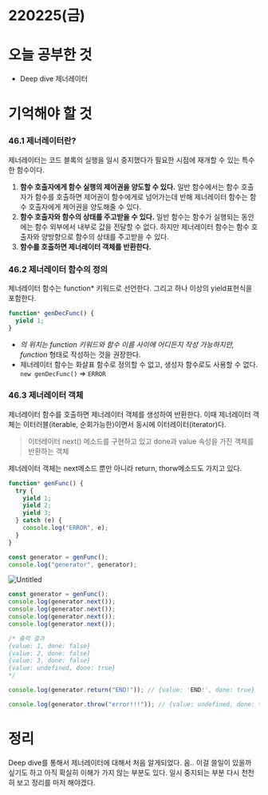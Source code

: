 # 220225(금)

# 오늘 공부한 것

- Deep dive 제너레이터

# 기억해야 할 것

### 46.1 제너레이터란?

제너레이터는 코드 블록의 실행을 일시 중지했다가 필요한 시점에 재개할 수 있는 특수한 함수이다.

1. **함수 호출자에게 함수 실행의 제어권을 양도할 수 있다.**
   일반 함수에서는 함수 호출자가 함수를 호출하면 제어권이 함수에게로 넘어가는데 반해 제너레이터 함수는 함수 호출자에게 제어권을 양도해줄 수 있다.
2. **함수 호출자와 함수의 상태를 주고받을 수 있다.**
   일반 함수는 함수가 실행되는 동안에는 함수 외부에서 내부로 값을 전달할 수 없다. 하지만 제너레이터 함수는 함수 호출자와 양방향으로 함수의 상태를 주고받을 수 있다.
3. **함수를 호출하면 제너레이터 객체를 반환한다.**

### 46.2 제너레이터 함수의 정의

제너레이터 함수는 function\* 키워드로 선언한다. 그리고 하나 이상의 yield표현식을 포함한다.

```jsx
function* genDecFunc() {
  yield 1;
}
```

- _의 위치는 function 키워드와 함수 이름 사이에 어디든지 작성 가능하지만, function_ 형태로 작성하는 것을 권장한다.
- 제너레이터 함수는 화살표 함수로 정의할 수 없고, 생성자 함수로도 사용할 수 없다.
  `new genDecFunc()` ⇒ `ERROR`

### 46.3 제너레이터 객체

제너레이터 함수를 호출하면 제너레이터 객체를 생성하여 반환한다.
이때 제너레이터 객체는 이터러블(iterable, 순회가능한)이면서 동시에 이터레이터(iterator)다.

> 이터레이터 next() 메소드를 구현하고 있고 done과 value 속성을 가진 객체를 반환하는 객체

제너레이터 객체는 next메소드 뿐만 아니라 return, thorw메소드도 가지고 있다.

```jsx
function* genFunc() {
  try {
    yield 1;
    yield 2;
    yield 3;
  } catch (e) {
    console.log("ERROR", e);
  }
}

const generator = genFunc();
console.log("generator", generator);
```

![Untitled](https://s3.us-west-2.amazonaws.com/secure.notion-static.com/5b1f3842-c87f-4e84-a968-520df92bd5b6/Untitled.png?X-Amz-Algorithm=AWS4-HMAC-SHA256&X-Amz-Content-Sha256=UNSIGNED-PAYLOAD&X-Amz-Credential=AKIAT73L2G45EIPT3X45%2F20220225%2Fus-west-2%2Fs3%2Faws4_request&X-Amz-Date=20220225T133251Z&X-Amz-Expires=86400&X-Amz-Signature=05dbd5b1f3bc9de50e033a38bd9c343bb53456db618b03c49a23124954b6feb0&X-Amz-SignedHeaders=host&response-content-disposition=filename%20%3D%22Untitled.png%22&x-id=GetObject)

```jsx
const generator = genFunc();
console.log(generator.next());
console.log(generator.next());
console.log(generator.next());
console.log(generator.next());

/* 출력 결과 
{value: 1, done: false}
{value: 2, done: false}
{value: 3, done: false}
{value: undefined, done: true}
*/

console.log(generator.return("END!")); // {value: 'END!', done: true}

console.log(generator.throw("error!!!")); // {value: undefined, done: true}
```

# 정리

Deep dive를 통해서 제너레이터에 대해서 처음 알게되었다. 음.. 이걸 쓸일이 있을까 싶기도 하고 아직 확실히 이해가 가지 않는 부분도 있다. 일시 중지되는 부분 다시 천천히 보고 정리를 마저 해야겠다.
